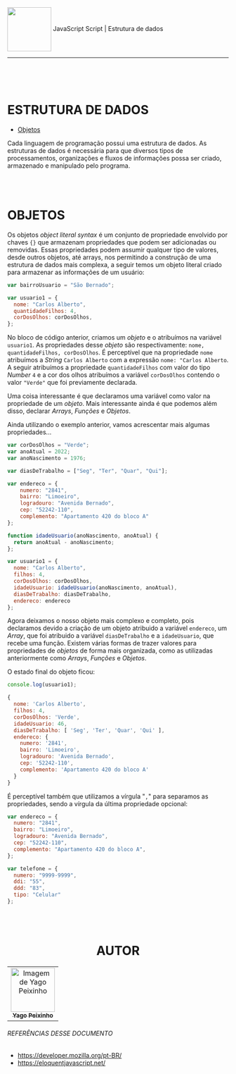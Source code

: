 <div class="header">
    <img align="center" src="https://upload.wikimedia.org/wikipedia/commons/thumb/9/99/Unofficial_JavaScript_logo_2.svg/640px-Unofficial_JavaScript_logo_2.svg.png" width="100"/> JavaScript Script | Estrutura de dados
</div>

---

<br>

>

<br>

# ESTRUTURA DE DADOS

- [Objetos](#objetos)

Cada linguagem de programação possui uma estrutura de dados. As estruturas de dados é necessária para que diversos tipos de processamentos, organizações e fluxos de informações possa ser criado, armazenado e manipulado pelo programa.

<br>
<br>

# OBJETOS

Os objetos _object literal syntax_ é um conjunto de propriedade envolvido por chaves `{}` que armazenam propriedades que podem ser adicionadas ou removidas. Essas propriedades podem assumir qualquer tipo de valores, desde outros objetos, até arrays, nos permitindo a construção de uma estrutura de dados mais complexa, a seguir temos um objeto literal criado para armazenar as informações de um usuário:

```javascript
var bairroUsuario = "São Bernado";

var usuario1 = {
  nome: "Carlos Alberto",
  quantidadeFilhos: 4,
  corDosOlhos: corDosOlhos,
};
```

No bloco de código anterior, criamos um _objeto_ e o atribuímos na variável `usuario1`. As propriedades desse _objeto_ são respectivamente: `nome, quantidadeFilhos, corDosOlhos`. É perceptível que na propriedade `nome` atribuímos a _String_ `Carlos Alberto` com a expressão `nome: "Carlos Alberto`. A seguir atribuímos a propriedade `quantidadeFilhos` com valor do tipo _Number_ `4` e a cor dos olhos atribuímos a variável `corDosOlhos` contendo o valor `"Verde"` que foi previamente declarada.

Uma coisa interessante é que declaramos uma variável como valor na propriedade de um _objeto_. Mais interessante ainda é que podemos além disso, declarar _Arrays_, _Funções_ e _Objetos_.

Ainda utilizando o exemplo anterior, vamos acrescentar mais algumas propriedades...

```javascript
var corDosOlhos = "Verde";
var anoAtual = 2022;
var anoNascimento = 1976;

var diasDeTrabalho = ["Seg", "Ter", "Quar", "Qui"];

var endereco = {
    numero: "2841",
    bairro: "Limoeiro",
    logradouro: "Avenida Bernado",
    cep: "52242-110",
    complemento: "Apartamento 420 do bloco A"
};

function idadeUsuario(anoNascimento, anoAtual) {
  return anoAtual - anoNascimento;
};

var usuario1 = {
  nome: "Carlos Alberto",
  filhos: 4,
  corDosOlhos: corDosOlhos,
  idadeUsuario: idadeUsuario(anoNascimento, anoAtual),
  diasDeTrabalho: diasDeTrabalho, 
  endereco: endereco 
};
```

Agora deixamos o nosso objeto mais complexo e completo, pois declaramos devido a criação de um objeto atribuido a variável `endereco`, um _Array_, que foi atribuido a variável `diasDeTrabalho` e a `idadeUsuario`, que recebe uma função. Existem várias formas de trazer valores para propriedades de _objetos_ de forma mais organizada, como as utilizadas anteriormente como _Arrays_, _Funções_ e _Objetos_.

O estado final do objeto ficou: 

~~~javascript
console.log(usuario1);

{
  nome: 'Carlos Alberto',
  filhos: 4,
  corDosOlhos: 'Verde',
  idadeUsuario: 46,
  diasDeTrabalho: [ 'Seg', 'Ter', 'Quar', 'Qui' ],
  endereco: {
    numero: '2841',
    bairro: 'Limoeiro',
    logradouro: 'Avenida Bernado',
    cep: '52242-110',
    complemento: 'Apartamento 420 do bloco A'
  }
} 
~~~

É perceptível também que utilizamos a vírgula "`,`" para separamos as propriedades, sendo a vírgula da última propriedade opcional:

```javascript
var endereco = {
  numero: "2841",
  bairro: "Limoeiro",
  logradouro: "Avenida Bernado",
  cep: "52242-110",
  complemento: "Apartamento 420 do bloco A",
};

var telefone = {
  numero: "9999-9999",
  ddi: "55",
  ddd: "83",
  tipo: "Celular"
};
```

<br>
<br>

<div align="center">

# AUTOR

</div>

<div class="footer">
    <table align="center">
        <tr>
            <td align="center"> 
		        <a href="https://github.com/yagopeixinho">
			        <img src="https://avatars.githubusercontent.com/u/81770553?v=4" width="100px;" alt="Imagem de Yago Peixinho">    
<br>
		            <sub>
		                <b>Yago Peixinho </b>
		            </sub>
		        </a> 
	        </td> 
        </tr>
   </table>
</div>
<div>

###### REFERÊNCIAS DESSE DOCUMENTO

- https://developer.mozilla.org/pt-BR/
- https://eloquentjavascript.net/

</div>
